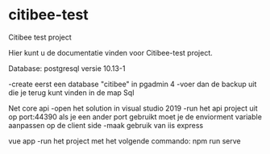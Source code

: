 # citibee-test
Citibee test project 

Hier kunt u de documentatie vinden voor Citibee-test project.


Database: postgresql versie 10.13-1

-create eerst een database "citibee" in pgadmin 4 
-voer dan de backup uit die je terug kunt vinden in de map Sql

Net core api
-open het solution in visual studio 2019 
-run het api project uit op port:44390 als je een ander port gebruikt moet je de enviorment variable aanpassen op de client side
-maak gebruik van iis express


vue app
-run het project met het volgende commando: npm run serve 

